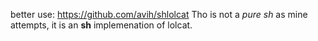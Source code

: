 better use: https://github.com/avih/shlolcat
Tho is not a *pure sh* as mine attempts, it is an **sh** implemenation of lolcat.
